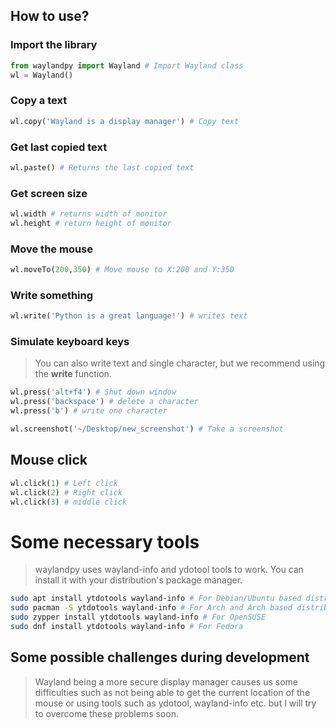 ## How to use?

### Import the library
```python
from waylandpy import Wayland # Import Wayland class
wl = Wayland()
```

### Copy a text
```python
wl.copy('Wayland is a display manager') # Copy text
```

### Get last copied text
```python
wl.paste() # Returns the last copied text
```

### Get screen size
```python
wl.width # returns width of monitor
wl.height # return height of monitor
```
### Move the mouse
```python
wl.moveTo(200,350) # Move mouse to X:200 and Y:350
```
### Write something
```python
wl.write('Python is a great language!') # writes text
```

### Simulate keyboard keys
> You can also write text and single character, but we recommend using the **write** function.

```python
wl.press('alt+f4') # Shut down window
wl.press('backspace') # delete a character
wl.press('b') # write one character 
```

```python
wl.screenshot('~/Desktop/new_screenshot') # Take a screenshot
```
## Mouse click
```python
wl.click(1) # Left click
wl.click(2) # Right click
wl.click(3) # middle click
```
# Some necessary tools
> waylandpy uses wayland-info and ydotool tools to work. You can install it with your distribution's package manager.

```bash
sudo apt install ytdotools wayland-info # For Debian/Ubuntu based distributions
sudo pacman -S ytdotools wayland-info # For Arch and Arch based distributions
sudo zypper install ytdotools wayland-info # For OpenSUSE
sudo dnf install ytdotools wayland-info # For Fedora
```



## Some possible challenges during development
> Wayland being a more secure display manager causes us some difficulties such as not being able to get the current location of the mouse or using tools such as ydotool, wayland-info etc. but I will try to overcome these problems soon.
